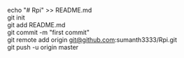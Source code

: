 echo "# Rpi" >> README.md\
git init\
git add README.md\
git commit -m "first commit"\
git remote add origin git@github.com:sumanth3333/Rpi.git\
git push -u origin master
